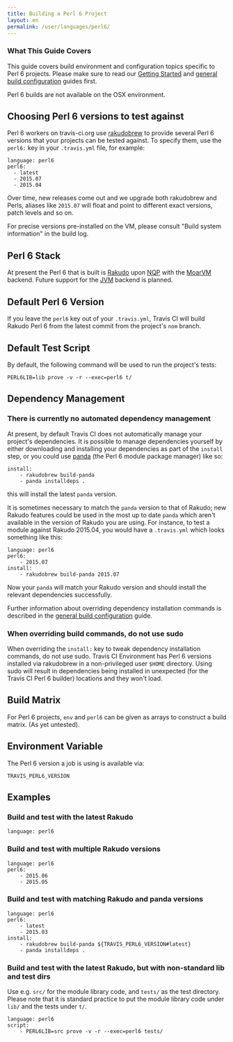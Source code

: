 ```yaml
---
title: Building a Perl 6 Project
layout: en
permalink: /user/languages/perl6/
---
```


### What This Guide Covers

This guide covers build environment and configuration topics specific to
Perl 6 projects. Please make sure to read our [Getting Started](/user/getting-started/)
and [general build configuration](/user/customizing-the-build/) guides first.

Perl 6 builds are not available on the OSX environment.

## Choosing Perl 6 versions to test against

Perl 6 workers on travis-ci.org use
[rakudobrew](https://github.com/tadzik/rakudobrew) to provide several Perl 6
versions that your projects can be tested against. To specify them, use the
`perl6:` key in your `.travis.yml` file, for example:

    language: perl6
    perl6:
      - latest
      - 2015.07
      - 2015.04

Over time, new releases come out and we upgrade both rakudobrew and
Perls, aliases like `2015.07` will float and point to different exact
versions, patch levels and so on.

For precise versions pre-installed on the VM, please consult "Build system
information" in the build log.

## Perl 6 Stack

At present the Perl 6 that is built is [Rakudo](http://rakudo.org/) upon
[NQP](https://github.com/perl6/nqp/) with the [MoarVM](http://moarvm.org/)
backend.  Future support for the
[JVM](http://en.wikipedia.org/wiki/Java_virtual_machine) backend is planned.

## Default Perl 6 Version

If you leave the `perl6` key out of your `.travis.yml`, Travis CI will build
Rakudo Perl 6 from the latest commit from the project's `nom` branch.

## Default Test Script

By default, the following command will be used to run the project's tests:

    PERL6LIB=lib prove -v -r --exec=perl6 t/

## Dependency Management

### There is currently no automated dependency management

At present, by default Travis CI does not automatically manage your
project's dependencies.  It is possible to manage dependencies yourself by
either downloading and installing your dependencies as part of the `install`
step, or you could use [panda](https://github.com/tadzik/panda) (the Perl 6
module package manager) like so:

    install:
        - rakudobrew build-panda
        - panda installdeps .

this will install the latest `panda` version.

It is sometimes necessary to match the `panda` version to that of Rakudo;
new Rakudo features could be used in the most up to date `panda` which
aren't available in the version of Rakudo you are using.  For instance, to
test a module against Rakudo 2015.04, you would have a `.travis.yml` which
looks something like this:

    language: perl6
    perl6:
        - 2015.07
    install:
        - rakudobrew build-panda 2015.07

Now your `panda` will match your Rakudo version and should install
the relevant dependencies successfully.

Further information about overriding dependency installation commands is
described in the [general build configuration](/user/customizing-the-build/)
guide.

### When overriding build commands, do not use sudo

When overriding the `install:` key to tweak dependency installation
commands, do not use sudo.  Travis CI Environment has Perl 6 versions
installed via rakudobrew in a non-privileged user `$HOME` directory. Using
sudo will result in dependencies being installed in unexpected (for the
Travis CI Perl 6 builder) locations and they won't load.

## Build Matrix

For Perl 6 projects, `env` and `perl6` can be given as arrays to construct a
build matrix. (As yet untested).

## Environment Variable

The Perl 6 version a job is using is available via:

    TRAVIS_PERL6_VERSION

## Examples

### Build and test with the latest Rakudo

    language: perl6

### Build and test with multiple Rakudo versions

    language: perl6
    perl6:
        - 2015.06
        - 2015.05

### Build and test with matching Rakudo and panda versions

    language: perl6
    perl6:
        - latest
        - 2015.03
    install:
        - rakudobrew build-panda ${TRAVIS_PERL6_VERSION#latest}
        - panda installdeps .

### Build and test with the latest Rakudo, but with non-standard lib and test dirs

Use e.g. `src/` for the module library code, and `tests/` as the test
directory.  Please note that it is standard practice to put the module
library code under `lib/` and the tests under `t/`.

    language: perl6
    script:
        - PERL6LIB=src prove -v -r --exec=perl6 tests/

